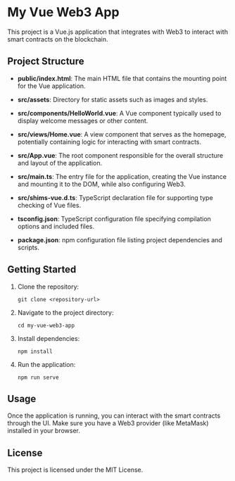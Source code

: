 # My Vue Web3 App

This project is a Vue.js application that integrates with Web3 to interact with smart contracts on the blockchain.

## Project Structure
- **public/index.html**: The main HTML file that contains the mounting point for the Vue application.
                        
- **src/assets**: Directory for static assets such as images and styles.
                        
- **src/components/HelloWorld.vue**: A Vue component typically used to display welcome messages or other content.
                        
- **src/views/Home.vue**: A view component that serves as the homepage, potentially containing logic for interacting with smart contracts.
                         
- **src/App.vue**: The root component responsible for the overall structure and layout of the application.
                        
- **src/main.ts**: The entry file for the application, creating the Vue instance and mounting it to the DOM, while also configuring Web3.
                        
- **src/shims-vue.d.ts**: TypeScript declaration file for supporting type checking of Vue files.
                        
- **tsconfig.json**: TypeScript configuration file specifying compilation options and included files.
                        
- **package.json**: npm configuration file listing project dependencies and scripts.
                      
## Getting Started

1. Clone the repository:
   ```
   git clone <repository-url>
   ```

2. Navigate to the project directory:
   ```
   cd my-vue-web3-app
   ```

3. Install dependencies:
   ```
   npm install
   ```

4. Run the application:
   ```
   npm run serve
   ```

## Usage

Once the application is running, you can interact with the smart contracts through the UI. Make sure you have a Web3 provider (like MetaMask) installed in your browser.

## License

This project is licensed under the MIT License.
